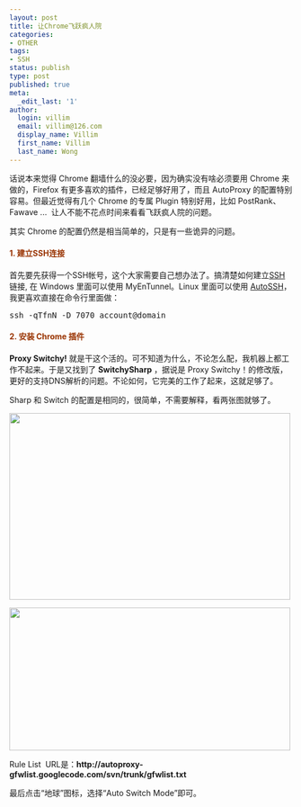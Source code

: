```yaml
---
layout: post
title: 让Chrome飞跃疯人院
categories:
- OTHER
tags:
- SSH
status: publish
type: post
published: true
meta:
  _edit_last: '1'
author:
  login: villim
  email: villim@126.com
  display_name: Villim
  first_name: Villim
  last_name: Wong
---
```

<p>话说本来觉得 Chrome 翻墙什么的没必要，因为确实没有啥必须要用 Chrome 来做的，Firefox 有更多喜欢的插件，已经足够好用了，而且 AutoProxy 的配置特别容易。但最近觉得有几个 Chrome 的专属 Plugin 特别好用，比如 PostRank、Fawave ...  让人不能不花点时间来看看飞跃疯人院的问题。</p>
<p>其实 Chrome 的配置仍然是相当简单的，只是有一些诡异的问题。</p>
<h4><span style="color: #993300;"><strong>1. 建立SSH连接</strong></span></h4>
<p>首先要先获得一个SSH帐号，这个大家需要自己想办法了。搞清楚如何建立<a title="SSH Proxy" href="http://www.from0to1.net/ssh-proxy/" target="_blank">SSH</a>链接, 在 Windows 里面可以使用 MyEnTunnel。Linux 里面可以使用 <a title="使用 AutoSSH" href="http://www.from0to1.net/%e4%bd%bf%e7%94%a8-autossh/" target="_blank">AutoSSH</a>，我更喜欢直接在命令行里面做：</p>
<pre class="brush:shell">ssh -qTfnN -D 7070 account@domain</pre>
<h4><span style="color: #993300;"><strong>2. 安装 Chrome 插件</strong></span></h4>
<p><strong>Proxy Switchy!</strong> 就是干这个活的。可不知道为什么，不论怎么配，我机器上都工作不起来。于是又找到了 <strong>SwitchySharp</strong> ，据说是 Proxy Switchy！的修改版，更好的支持DNS解析的问题。不论如何，它完美的工作了起来，这就足够了。</p>
<p>Sharp 和 Switch 的配置是相同的，很简单，不需要解释，看两张图就够了。</p>
<p><img class="alignnone" src="assets/7067992937_b9cfd290c5.jpg" alt="" width="500" height="332" /></p>
<p><img class="alignnone" src="assets/6921912160_860f9b8975.jpg" alt="" width="500" height="254" /></p>
<p>Rule List  URL是：<strong>http://autoproxy-gfwlist.googlecode.com/svn/trunk/gfwlist.txt</strong></p>
<p>最后点击“地球”图标，选择“Auto Switch Mode”即可。</p>
